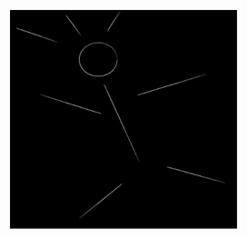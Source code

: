 <a align="center" href="https:\\makariosvar.site" target="_blank"></a>
<p align="center"><a href="https:\\makariosvar.site" target="_blank"><img src="img/makForCircle.png"" width="400"></a></p>
